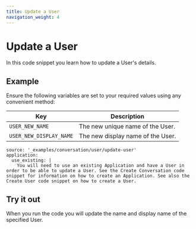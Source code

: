```yaml
---
title: Update a User
navigation_weight: 4
---
```


# Update a User

In this code snippet you learn how to update a User's details.

## Example

Ensure the following variables are set to your required values using any convenient method:

Key | Description
-- | --
`USER_NEW_NAME` | The new unique name of the User.
`USER_NEW_DISPLAY_NAME` | The new display name of the User.

```code_snippets
source: '_examples/conversation/user/update-user'
application:
  use_existing: |
    You will need to use an existing Application and have a User in order to be able to update a User. See the Create Conversation code snippet for information on how to create an Application. See also the Create User code snippet on how to create a User.
```

## Try it out

When you run the code you will update the name and display name of the specified User.
